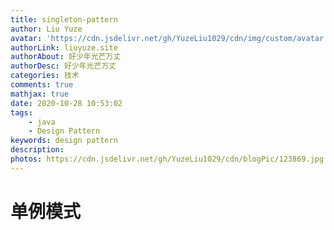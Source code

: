 ```yaml
---
title: singleton-pattern
author: Liu Yuze
avatar: 'https://cdn.jsdelivr.net/gh/YuzeLiu1029/cdn/img/custom/avatar.jpg'
authorLink: liuyuze.site
authorAbout: 好少年光芒万丈
authorDesc: 好少年光芒万丈
categories: 技术
comments: true
mathjax: true
date: 2020-10-28 10:53:02
tags:
    - java
    - Design Pattern
keywords: design pattern
description:
photos: https://cdn.jsdelivr.net/gh/YuzeLiu1029/cdn/blogPic/123869.jpg
---
```

# 单例模式

